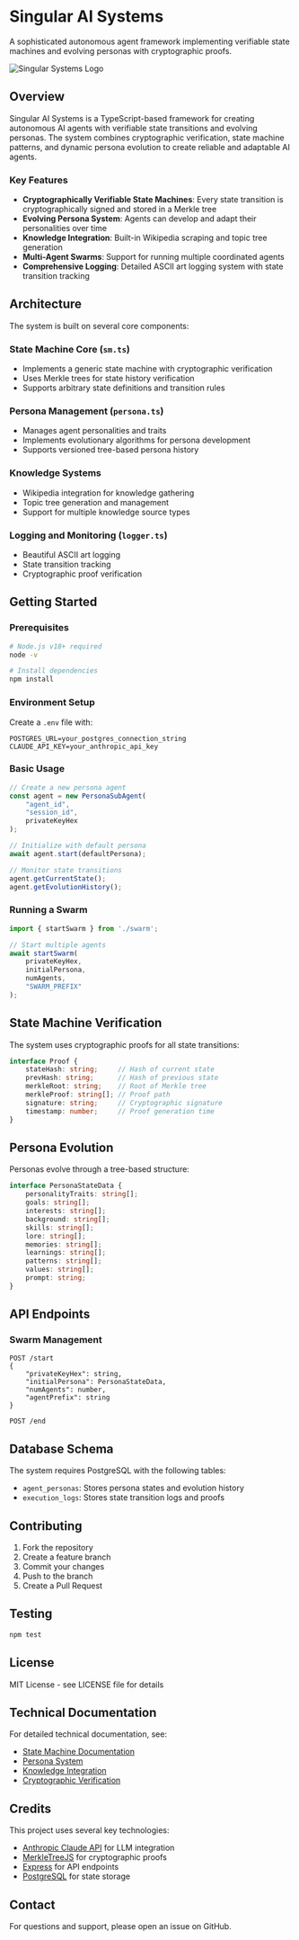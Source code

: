 # Singular AI Systems

A sophisticated autonomous agent framework implementing verifiable state machines and evolving personas with cryptographic proofs.

![Singular Systems Logo](logo.png)

## Overview

Singular AI Systems is a TypeScript-based framework for creating autonomous AI agents with verifiable state transitions and evolving personas. The system combines cryptographic verification, state machine patterns, and dynamic persona evolution to create reliable and adaptable AI agents.

### Key Features

- **Cryptographically Verifiable State Machines**: Every state transition is cryptographically signed and stored in a Merkle tree
- **Evolving Persona System**: Agents can develop and adapt their personalities over time
- **Knowledge Integration**: Built-in Wikipedia scraping and topic tree generation
- **Multi-Agent Swarms**: Support for running multiple coordinated agents
- **Comprehensive Logging**: Detailed ASCII art logging system with state transition tracking

## Architecture

The system is built on several core components:

### State Machine Core (`sm.ts`)
- Implements a generic state machine with cryptographic verification
- Uses Merkle trees for state history verification
- Supports arbitrary state definitions and transition rules

### Persona Management (`persona.ts`)
- Manages agent personalities and traits
- Implements evolutionary algorithms for persona development
- Supports versioned tree-based persona history

### Knowledge Systems
- Wikipedia integration for knowledge gathering
- Topic tree generation and management
- Support for multiple knowledge source types

### Logging and Monitoring (`logger.ts`)
- Beautiful ASCII art logging
- State transition tracking
- Cryptographic proof verification

## Getting Started

### Prerequisites

```bash
# Node.js v18+ required
node -v

# Install dependencies
npm install
```

### Environment Setup

Create a `.env` file with:

```env
POSTGRES_URL=your_postgres_connection_string
CLAUDE_API_KEY=your_anthropic_api_key
```

### Basic Usage

```typescript
// Create a new persona agent
const agent = new PersonaSubAgent(
    "agent_id",
    "session_id",
    privateKeyHex
);

// Initialize with default persona
await agent.start(defaultPersona);

// Monitor state transitions
agent.getCurrentState();
agent.getEvolutionHistory();
```

### Running a Swarm

```typescript
import { startSwarm } from './swarm';

// Start multiple agents
await startSwarm(
    privateKeyHex,
    initialPersona,
    numAgents,
    "SWARM_PREFIX"
);
```

## State Machine Verification

The system uses cryptographic proofs for all state transitions:

```typescript
interface Proof {
    stateHash: string;     // Hash of current state
    prevHash: string;      // Hash of previous state
    merkleRoot: string;    // Root of Merkle tree
    merkleProof: string[]; // Proof path
    signature: string;     // Cryptographic signature
    timestamp: number;     // Proof generation time
}
```

## Persona Evolution

Personas evolve through a tree-based structure:

```typescript
interface PersonaStateData {
    personalityTraits: string[];
    goals: string[];
    interests: string[];
    background: string[];
    skills: string[];
    lore: string[];
    memories: string[];
    learnings: string[];
    patterns: string[];
    values: string[];
    prompt: string;
}
```

## API Endpoints

### Swarm Management

```
POST /start
{
    "privateKeyHex": string,
    "initialPersona": PersonaStateData,
    "numAgents": number,
    "agentPrefix": string
}

POST /end
```

## Database Schema

The system requires PostgreSQL with the following tables:

- `agent_personas`: Stores persona states and evolution history
- `execution_logs`: Stores state transition logs and proofs

## Contributing

1. Fork the repository
2. Create a feature branch
3. Commit your changes
4. Push to the branch
5. Create a Pull Request

## Testing

```bash
npm test
```

## License

MIT License - see LICENSE file for details

## Technical Documentation

For detailed technical documentation, see:

- [State Machine Documentation](docs/state-machine.md)
- [Persona System](docs/persona-system.md)
- [Knowledge Integration](docs/knowledge-integration.md)
- [Cryptographic Verification](docs/crypto-verification.md)

## Credits

This project uses several key technologies:

- [Anthropic Claude API](https://www.anthropic.com/claude) for LLM integration
- [MerkleTreeJS](https://github.com/miguelmota/merkletreejs) for cryptographic proofs
- [Express](https://expressjs.com/) for API endpoints
- [PostgreSQL](https://www.postgresql.org/) for state storage

## Contact

For questions and support, please open an issue on GitHub.